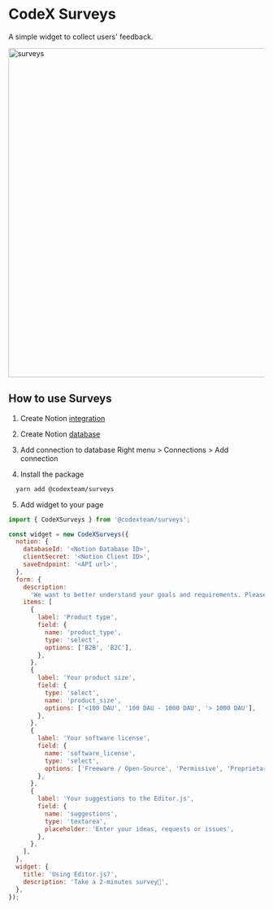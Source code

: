 # CodeX Surveys

A simple widget to collect users' feedback.

<img width="648" alt="surveys" src="https://user-images.githubusercontent.com/26390210/213229181-5bc1e5b2-65b5-4ee6-80f6-1bfcbc9b45ea.png">

## How to use Surveys

1.  Create Notion [integration](https://www.notion.so/my-integrations)
2.  Create Notion [database](https://www.notion.so/help/guides/creating-a-database)
3.  Add connection to database
    Right menu > Connections > Add connection

4.  Install the package

```bash
  yarn add @codexteam/surveys
```

5.  Add widget to your page

```javascript
import { CodeXSurveys } from '@codexteam/surveys';

const widget = new CodeXSurveys({
  notion: {
    databaseId: '<Notion Database ID>',
    clientSecret: '<Notion Client ID>',
    saveEndpoint: '<API url>',
  },
  form: {
    description:
      'We want to better understand your goals and requirements. Please, provide us some insights.',
    items: [
      {
        label: 'Product type',
        field: {
          name: 'product_type',
          type: 'select',
          options: ['B2B', 'B2C'],
        },
      },
      {
        label: 'Your product size',
        field: {
          type: 'select',
          name: 'product_size',
          options: ['<100 DAU', '100 DAU - 1000 DAU', '> 1000 DAU'],
        },
      },
      {
        label: 'Your software license',
        field: {
          name: 'software_license',
          type: 'select',
          options: ['Freeware / Open-Source', 'Permissive', 'Proprietary'],
        },
      },
      {
        label: 'Your suggestions to the Editor.js',
        field: {
          name: 'suggestions',
          type: 'textarea',
          placeholder: 'Enter your ideas, requests or issues',
        },
      },
    ],
  },
  widget: {
    title: 'Using Editor.js?',
    description: 'Take a 2-minutes survey🙏',
  },
});
```
